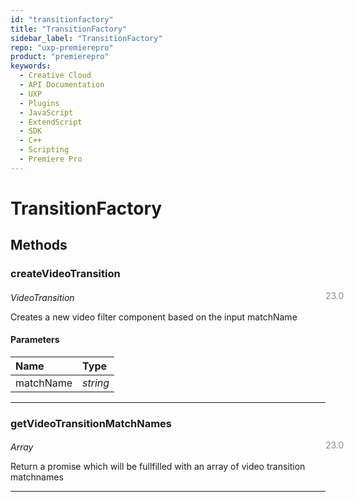 ```yaml
---
id: "transitionfactory"
title: "TransitionFactory"
sidebar_label: "TransitionFactory"
repo: "uxp-premierepro"
product: "premierepro"
keywords:
  - Creative Cloud
  - API Documentation
  - UXP
  - Plugins
  - JavaScript
  - ExtendScript
  - SDK
  - C++
  - Scripting
  - Premiere Pro
---
```


# TransitionFactory

## Methods

### createVideoTransition

<span class="minversion" style="display: block; margin-bottom: -1em; margin-left: 36em; float:left; opacity:0.5;">23.0</span>

*VideoTransition*

Creates a new video filter component based on the input matchName
#### Parameters

| Name | Type |
| :------ | :------ |
| matchName | *string* |

___

### getVideoTransitionMatchNames

<span class="minversion" style="display: block; margin-bottom: -1em; margin-left: 36em; float:left; opacity:0.5;">23.0</span>

*Array*

Return a promise which will be fullfilled with an array of video transition matchnames

___

